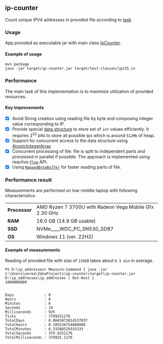 ## ip-counter

Count unique IPV4 addresses in provided file according
to [task](https://github.com/Ecwid/new-job/blob/master/IP-Addr-Counter.md)

### Usage

App provided as executable jar with main class [IpCounter](src/main/java/com/ecwid/dev/ipcounter/IpCounter.java).

#### Example of usage

```shell
mvn package
java -jar target/ip-counter.jar target/test-classes/ips15.in 
```

### Performance

The main task of this implementation is to maximize utilization of provided resources.

#### Key improvements

- [x] Avoid String creation using reading file by byte and composing integer value corresponding to IP.
- [x] Provide special [data structure](src/main/java/com/ecwid/dev/ipcounter/intset/BigIntSet.java) to store set
  of `int` values efficiently. It requires $2^{32}$ bits to store all possible ips which is around `512Mb` of heap.
- [x] Support for concurrent access to the data structure
  using [AtomicIntegerArray](https://docs.oracle.com/en/java/javase/17/docs/api/java.base/java/util/concurrent/atomic/AtomicIntegerArray.html)
- [x] Concurrent processing of file: file is split to independent parts and processed in parallel if possible. The
  approach is implemented using
  reactive [`Flow`](https://docs.oracle.com/javase/9/docs/api/java/util/concurrent/Flow.html) API.
- [x] 
  Using [`MappedByteBuffer`](https://docs.oracle.com/en/java/javase/17/docs/api/java.base/java/nio/MappedByteBuffer.html)
  for faster reading parts of file.

### Performance result

Measurements are performed on low-middle laptop with following characteristics:

|   |                                                            |
|---|------------------------------------------------------------|
| **Processor**    | AMD Ryzen 7 3700U with Radeon Vega Mobile Gfx     2.30 GHz |
| **RAM** | 16.0 GB (14.9 GB usable)                                   |
| **SSD** | NVMe____WDC_PC_SN530_SDB7                                  |
| **OS** | Windows 11 (ver. 22H2)                                     |

#### Example of measurements

Reading of provided file with size of `120GB` takes about `6.5 min` in average.

```shell
PS D:\ip_addresses> Measure-Command { java -jar C:\Users\unrea\IdeaProjects\ip-counter\target\ip-counter.jar D:\ip_addresses\ip_addresses | Out-Host }
1000000000


Days              : 0
Hours             : 0
Minutes           : 6
Seconds           : 19
Milliseconds      : 925
Ticks             : 3799251176
TotalDays         : 0.0043972814537037
TotalHours        : 0.105534754888889
TotalMinutes      : 6.33208529333333
TotalSeconds      : 379.9251176
TotalMilliseconds : 379925.1176
```


